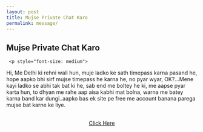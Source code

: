 ```yaml
---
layout: post
title: Mujse Private Chat Karo
permalink: message/
---
```

<div class="jumbotron">
  <h2>Mujse Private Chat Karo</h2>

  <!--- 
 <p style="font-size: medium">
Me Delhi ke rehni wali, super hot ladki hun, muje ladko se timepass karna pasand he, hope aap ko bhi sirf mujse timepass he karna he, isliye jaldi se es site pe free me account bana lo, lekin account ladki ka name ka hona chahiye, warna tum sare future waha ke use nahi kar saktey, isliye juth muth me ladki ka name bana ke free me account bana lo, aur muje waha naughty delhi ke name se search karo, me mil jaoungi. Aage ka sab kus waha hoga..Wo bhi ..♥..private me..♥..<br/><br/>
  <center>
  <p><a class="btn btn-primary btn-lg" href="http://www.enyusu.com/dating/india/" role="button"> Yaha Click kare Account banane ke liye </a></p></p>
  -->
   
  <!---
   <p style="font-size: medium">
Hi, Me Delhi ki rehni wali hun, muje ladko ke sath timepass karna pasand he, hope aapko bhi sirf mujse timepass he karna he, no pyar wyar, OK?...Mene kayi ladko se abhi tak bat ki he, sab end me boltey he ki, me aapse pyar karta hun, to dhyan me rahe aap aisa kabhi mat bolna, warna me batey karna band kar dungi..aapko bas ye chat app pehle install karne paregi, whatsapp jesi he, aur isme number bhi hide rehta he.<br/><br/>
  <center>
  <p><a class="btn btn-primary btn-lg" href="http://www.enyusu.com/chaatz/" role="button"> Chat app ke liye yaha click kare </a></p></p>
  -->
 
  
     <p style="font-size: medium">
Hi, Me Delhi ki rehni wali hun, muje ladko ke sath timepass karna pasand he, hope aapko bhi sirf mujse timepass he karna he, no pyar wyar, OK?...Mene kayi ladko se abhi tak bat ki he, sab end me boltey he ki, me aapse pyar karta hun, to dhyan me rahe aap aisa kabhi mat bolna, warna me batey karna band kar dungi..aapko bas ek site pe free me account banana parega mujse bat karne ke liye.<br/><br/>
  <center>
  <p><a class="btn btn-primary btn-lg" href="http://www.enyusu.com/desi-chat/" role="button">Click Here</a></p></p>

  
 </center>
</div>
